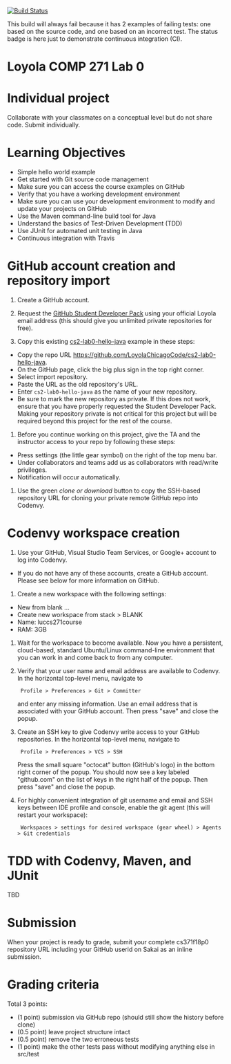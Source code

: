 [![Build Status](https://travis-ci.org/LoyolaChicagoCode/cs2-lab0-hello-java.svg?branch=master)](https://travis-ci.org/LoyolaChicagoCode/cs2-lab0-hello-java)

This build will always fail because it has 2 examples of failing tests:
one based on the source code, and one based on an incorrect test.
The status badge is here just to demonstrate continuous integration (CI).

# Loyola COMP 271 Lab 0

# Individual project

Collaborate with your classmates on a conceptual level but do not share code.
Submit individually.

# Learning Objectives

* Simple hello world example
* Get started with Git source code management
* Make sure you can access the course examples on GitHub
* Verify that you have a working development environment
* Make sure you can use your development environment to modify and update your projects on GitHub
* Use the Maven command-line build tool for Java
* Understand the basics of Test-Driven Development (TDD)
* Use JUnit for automated unit testing in Java
* Continuous integration with Travis

# GitHub account creation and repository import

1. Create a GitHub account.

1. Request the [GitHub Student Developer Pack](https://education.github.com/pack/join) using your official Loyola email address (this should give you unlimited private repositories for free).

1. Copy this existing [cs2-lab0-hello-java](https://github.com/LoyolaChicagoCode/cs2-lab0-hello-java) example in these steps:
  - Copy the repo URL https://github.com/LoyolaChicagoCode/cs2-lab0-hello-java.
  - On the GitHub page, click the big plus sign in the top right corner.
  - Select import repository.
  - Paste the URL as the old repository's URL.
  - Enter `cs2-lab0-hello-java` as the name of your new repository.
  - Be sure to mark the new repository as private. 
    If this does not work, ensure that you have properly requested the Student Developer Pack. 
    Making your repository private is not critical for this project but will be required beyond this project for the rest of the course.
  
1. Before you continue working on this project, give the TA and the instructor access to your repo by following these steps:

  - Press settings (the little gear symbol) on the right of the top menu bar.
  - Under collaborators and teams add us as collaborators with read/write privileges.
  - Notification will occur automatically.

1. Use the green *clone or download* button to copy the SSH-based repository URL for cloning your private remote GitHub repo into Codenvy.

# Codenvy workspace creation

1. Use your GitHub, Visual Studio Team Services, or Google+ account to log into Codenvy.

  - If you do not have any of these accounts, create a GitHub account. Please see below for more information on GitHub.

1. Create a new workspace with the following settings:

  - New from blank …
  - Create new workspace from stack > BLANK
  - Name: luccs271course
  - RAM: 3GB

1. Wait for the workspace to become available. Now you have a persistent, cloud-based, standard Ubuntu/Linux command-line environment that you can work in and come back to from any computer.

1. Verify that your user name and email address are available to Codenvy. In the horizontal top-level menu, navigate to

        Profile > Preferences > Git > Committer
	
   and enter any missing information. Use an email address that is associated with your GitHub account.
   Then press "save" and close the popup.
   
1. Create an SSH key to give Codenvy write access to your GitHub repositories. In the horizontal top-level menu, navigate to

        Profile > Preferences > VCS > SSH
	
   Press the small square "octocat" button (GitHub's logo) in the bottom right corner of the popup.
   You should now see a key labeled "github.com" on the list of keys in the right half of the popup.
   Then press "save" and close the popup.

1. For highly convenient integration of git username and email and SSH keys between IDE profile and console, enable the git agent (this will restart your workspace):

        Workspaces > settings for desired workspace (gear wheel) > Agents > Git credentials

# TDD with Codenvy, Maven, and JUnit

TBD

# Submission

When your project is ready to grade, submit your complete cs371f18p0 repository URL including your GitHub userid on Sakai as an inline submission. 

# Grading criteria

Total 3 points:

- (1 point) submission via GitHub repo (should still show the history before clone)
- (0.5 point) leave project structure intact
- (0.5 point) remove the two erroneous tests
- (1 point) make the other tests pass without modifying anything else in src/test
